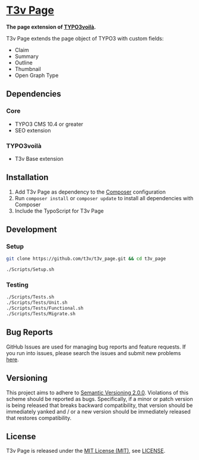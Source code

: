 [T3v Page]
==========

**The page extension of [TYPO3voilà].**

T3v Page extends the page object of TYPO3 with custom fields:

* Claim
* Summary
* Outline
* Thumbnail
* Open Graph Type

Dependencies
------------

### Core

* TYPO3 CMS 10.4 or greater
* SEO extension

### TYPO3voilà

* T3v Base extension

Installation
------------

1. Add T3v Page as dependency to the [Composer] configuration
2. Run `composer install` or `composer update` to install all dependencies with Composer
3. Include the TypoScript for T3v Page

Development
-----------

### Setup

```sh
git clone https://github.com/t3v/t3v_page.git && cd t3v_page

./Scripts/Setup.sh
```

### Testing

```sh
./Scripts/Tests.sh
./Scripts/Tests/Unit.sh
./Scripts/Tests/Functional.sh
./Scripts/Tests/Migrate.sh
```

Bug Reports
-----------

GitHub Issues are used for managing bug reports and feature requests. If you run into issues, please search the issues  and submit new
problems [here].

Versioning
----------

This project aims to adhere to [Semantic Versioning 2.0.0]. Violations of this scheme should be reported as bugs. Specifically, if a minor
or patch version is being released that breaks backward compatibility, that version should be immediately yanked and / or a new version
should be immediately released that restores compatibility.

License
-------

T3v Page is released under the [MIT License (MIT)], see [LICENSE].

[Acceptance testing TYPO3]: https://wiki.typo3.org/Acceptance_testing "Acceptance testing TYPO3"
[Automated testing TYPO3]: https://wiki.typo3.org/Automated_testing "Automated testing TYPO3"
[Composer]: https://getcomposer.org "Dependency Manager for PHP"
[Functional testing TYPO3]: https://wiki.typo3.org/Functional_testing "Functional testing TYPO3"
[here]: https://github.com/t3v/t3v_page/issues "GitHub Issue Tracker"
[LICENSE]: https://raw.githubusercontent.com/t3v/t3v_page/master/LICENSE "License"
[MIT License (MIT)]: http://opensource.org/licenses/MIT "The MIT License (MIT)"
[Semantic Versioning 2.0.0]: http://semver.org "Semantic Versioning 2.0.0"
[T3v Page]: https://t3v.github.io/t3v_page/ "The page extension of TYPO3voilà."
[TYPO3voilà]: https://github.com/t3v "“UH LÁLÁ, TYPO3!”"
[Unit Testing TYPO3]: https://wiki.typo3.org/Unit_Testing_TYPO3 "Unit testing TYPO3"

